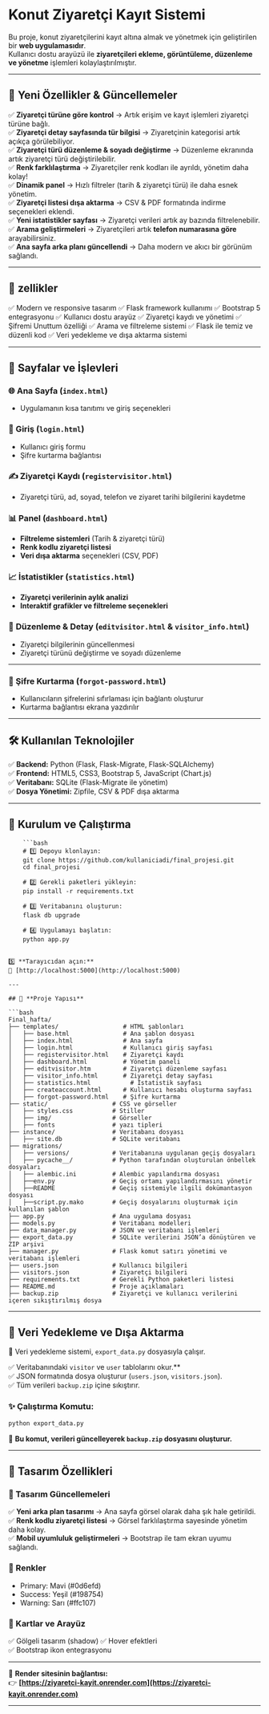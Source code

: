# Konut Ziyaretçi Kayıt Sistemi  

Bu proje, konut ziyaretçilerini kayıt altına almak ve yönetmek için geliştirilen bir **web uygulamasıdır**.  
Kullanıcı dostu arayüzü ile **ziyaretçileri ekleme, görüntüleme, düzenleme ve yönetme** işlemleri kolaylaştırılmıştır.

---

## 📌 Yeni Özellikler & Güncellemeler  

✅ **Ziyaretçi türüne göre kontrol** → Artık erişim ve kayıt işlemleri ziyaretçi türüne bağlı.  
✅ **Ziyaretçi detay sayfasında tür bilgisi** → Ziyaretçinin kategorisi artık açıkça görülebiliyor.  
✅ **Ziyaretçi türü düzenleme & soyadı değiştirme** → Düzenleme ekranında artık ziyaretçi türü değiştirilebilir.  
✅ **Renk farklılaştırma** → Ziyaretçiler renk kodları ile ayrıldı, yönetim daha kolay!  
✅ **Dinamik panel** → Hızlı filtreler (tarih & ziyaretçi türü) ile daha esnek yönetim.  
✅ **Ziyaretçi listesi dışa aktarma** → CSV & PDF formatında indirme seçenekleri eklendi.  
✅ **Yeni istatistikler sayfası** → Ziyaretçi verileri artık ay bazında filtrelenebilir.  
✅ **Arama geliştirmeleri** → Ziyaretçileri artık **telefon numarasına göre** arayabilirsiniz.  
✅ **Ana sayfa arka planı güncellendi** → Daha modern ve akıcı bir görünüm sağlandı.  

---

## 📌 zellikler 

✅ Modern ve responsive tasarım
✅ Flask framework kullanımı
✅ Bootstrap 5 entegrasyonu
✅ Kullanıcı dostu arayüz
✅ Ziyaretçi kaydı ve yönetimi
✅ Şifremi Unuttum özelliği
✅ Arama ve filtreleme sistemi
✅ Flask ile temiz ve düzenli kod
✅ Veri yedekleme ve dışa aktarma sistemi

---

## 📄 Sayfalar ve İşlevleri  

### 🌐 Ana Sayfa (`index.html`)  
- Uygulamanın kısa tanıtımı ve giriş seçenekleri  

### 🔐 Giriş (`login.html`) 
- Kullanıcı giriş formu  
- Şifre kurtarma bağlantısı  

### ✍ Ziyaretçi Kaydı (`registervisitor.html`) 
- Ziyaretçi türü, ad, soyad, telefon ve ziyaret tarihi bilgilerini kaydetme  

### 📊 Panel (`dashboard.html`)
- **Filtreleme sistemleri** (Tarih & ziyaretçi türü)  
- **Renk kodlu ziyaretçi listesi**  
- **Veri dışa aktarma** seçenekleri (CSV, PDF)  

### 📈 İstatistikler (`statistics.html`) 
- **Ziyaretçi verilerinin aylık analizi**  
- **Interaktif grafikler ve filtreleme seçenekleri** 

### 📝 **Düzenleme & Detay (`editvisitor.html` & `visitor_info.html`)**  
- Ziyaretçi bilgilerinin güncellenmesi  
- Ziyaretçi türünü değiştirme ve soyadı düzenleme  

---

### 🔑 Şifre Kurtarma (`forgot-password.html`) 
- Kullanıcıların şifrelerini sıfırlaması için bağlantı oluşturur  
- Kurtarma bağlantısı ekrana yazdırılır  

---

## 🛠 Kullanılan Teknolojiler 

✅ **Backend:** Python (Flask, Flask-Migrate, Flask-SQLAlchemy)  
✅ **Frontend:** HTML5, CSS3, Bootstrap 5, JavaScript (Chart.js)  
✅ **Veritabanı:** SQLite (Flask-Migrate ile yönetim)  
✅ **Dosya Yönetimi:** Zipfile, CSV & PDF dışa aktarma  

---

## 🚀 **Kurulum ve Çalıştırma**  

        ```bash
        # 1️⃣ Depoyu klonlayın:
        git clone https://github.com/kullaniciadi/final_projesi.git
        cd final_projesi

        # 2️⃣ Gerekli paketleri yükleyin:
        pip install -r requirements.txt

        # 3️⃣ Veritabanını oluşturun:
        flask db upgrade

        # 4️⃣ Uygulamayı başlatın:
        python app.py
```

5️⃣ **Tarayıcıdan açın:**  
📌 [http://localhost:5000](http://localhost:5000)  

---

## 📂 **Proje Yapısı**  

```bash
Final_hafta/
├── templates/                  # HTML şablonları
│   ├── base.html               # Ana şablon dosyası
│   ├── index.html              # Ana sayfa
│   ├── login.html              # Kullanıcı giriş sayfası
│   ├── registervisitor.html    # Ziyaretçi kaydı
│   ├── dashboard.html          # Yönetim paneli
│   ├── editvisitor.htm         # Ziyaretçi düzenleme sayfası
│   ├── visitor_info.html       # Ziyaretçi detay sayfası
│   ├── statistics.html           # İstatistik sayfası
│   ├── createaccount.html      # Kullanıcı hesabı oluşturma sayfası
│   ├── forgot-password.html    # Şifre kurtarma
├── static/                  # CSS ve görseller
│   ├── styles.css           # Stiller
│   ├── img/                 # Görseller
│   ├── fonts                # yazı tipleri
├── instance/                # Veritabanı dosyası
│   ├── site.db              # SQLite veritabanı
├── migrations/
│   ├── versions/            # Veritabanına uygulanan geçiş dosyaları  
│   ├── pycache__/           # Python tarafından oluşturulan önbellek dosyaları  
│   ├── alembic.ini          # Alembic yapılandırma dosyası  
│   ├──env.py                # Geçiş ortamı yapılandırmasını yönetir  
│   ├──README                # Geçiş sistemiyle ilgili dokümantasyon dosyası  
│   ├──script.py.mako        # Geçiş dosyalarını oluşturmak için kullanılan şablon
├── app.py                   # Ana uygulama dosyası
├── models.py                # Veritabanı modelleri
├── data_manager.py          # JSON ve veritabanı işlemleri
├── export_data.py           # SQLite verilerini JSON’a dönüştüren ve ZIP arşivi 
├── manager.py               # Flask komut satırı yönetimi ve veritabanı işlemleri
├── users.json               # Kullanıcı bilgileri
├── visitors.json            # Ziyaretçi bilgileri
├── requirements.txt         # Gerekli Python paketleri listesi
├── README.md                # Proje açıklamaları
├── backup.zip               # Ziyaretçi ve kullanıcı verilerini içeren sıkıştırılmış dosya
```

---

## 🔄 Veri Yedekleme ve Dışa Aktarma  

📌 Veri yedekleme sistemi, `export_data.py` dosyasıyla çalışır.  

✅ Veritabanındaki `visitor` ve `user` tablolarını okur.**  
✅ JSON formatında dosya oluşturur (`users.json`, `visitors.json`).  
✅ Tüm verileri `backup.zip` içine sıkıştırır. 

### ✨ Çalıştırma Komutu:  
```bash
python export_data.py
```
📌 **Bu komut, verileri güncelleyerek `backup.zip` dosyasını oluşturur.**  

---

## 🎨 Tasarım Özellikleri

### 🔹 Tasarım Güncellemeleri 

✅ **Yeni arka plan tasarımı** → Ana sayfa görsel olarak daha şık hale getirildi.  
✅ **Renk kodlu ziyaretçi listesi** → Görsel farklılaştırma sayesinde yönetim daha kolay.  
✅ **Mobil uyumluluk geliştirmeleri** → Bootstrap ile tam ekran uyumu sağlandı.

### 🔹 Renkler  
- Primary: Mavi (#0d6efd)  
- Success: Yeşil (#198754)  
- Warning: Sarı (#ffc107)  

### 🔹 Kartlar ve Arayüz 
✅ Gölgeli tasarım (shadow) 
✅ Hover efektleri  
✅ Bootstrap ikon entegrasyonu 

---
📌 **Render sitesinin bağlantısı:**  
👉 **[https://ziyaretci-kayit.onrender.com](https://ziyaretci-kayit.onrender.com)**  

---

